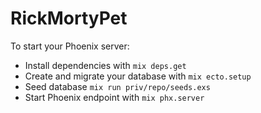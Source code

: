 # RickMortyPet

To start your Phoenix server:

  * Install dependencies with `mix deps.get`
  * Create and migrate your database with `mix ecto.setup`
  * Seed database `mix run priv/repo/seeds.exs`
  * Start Phoenix endpoint with `mix phx.server`
